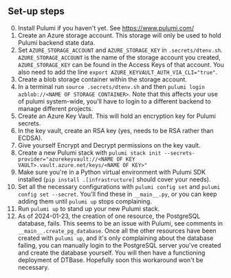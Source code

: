 ## Set-up steps

0. Install Pulumi if you haven't yet. See https://www.pulumi.com/
1. Create an Azure storage account. This storage will only be used to hold Pulumi backend state data.
2. Set `AZURE_STORAGE_ACCOUNT` and `AZURE_STORAGE_KEY` in `.secrets/dtenv.sh`. `AZURE_STORAGE_ACCOUNT` is the name of the storage account you created, `AZURE_STORAGE_KEY` can be found in the Access Keys of that account.  You also need to add the line
`export AZURE_KEYVAULT_AUTH_VIA_CLI="true"`.
3. Create a blob storage container within the storage account.
4. In a terminal run `source .secrets/dtenv.sh` and then `pulumi login azblob://<NAME OF STORAGE CONTAINER>`. Note that this affects your use of pulumi system-wide, you'll have to login to a different backend to manage different projects.
5. Create an Azure Key Vault. This will hold an encryption key for Pulumi secrets.
6. In the key vault, create an RSA key (yes, needs to be RSA rather than ECDSA).
7. Give yourself Encrypt and Decrypt permissions on the key vault.
9. Create a new Pulumi stack with `pulumi stack init --secrets-provider="azurekeyvault://<NAME OF KEY VAULT>.vault.azure.net/keys/<NAME OF KEY>"`
10. Make sure you're in a Python virtual environment with Pulumi SDK installed (`pip install .[infrastructure]` should cover your needs).
11. Set all the necessary configurations with `pulumi config set` and `pulumi config set --secret`. You'll find these in `__main__.py`, or you can keep adding them until `pulumi up` stops complaining.
12. Run `pulumi up` to stand up your new Pulumi stack.
13. As of 2024-01-23, the creation of one resource, the PostgreSQL database, fails. This
    seems to be an issue with Pulumi, see comments in `__main__.create_pg_database`.
    Once all the other resources have been created with `pulumi up`, and it's only
    complaining about the database failing, you can manually login to the PostgreSQL
    server you've created and create the database yourself. You will then have a
    functioning deployment of DTBase. Hopefully soon this workaround won't be necessary.
